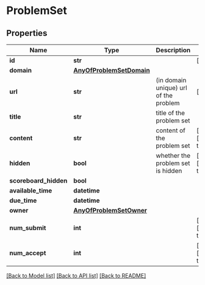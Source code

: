 # ProblemSet

## Properties
Name | Type | Description | Notes
------------ | ------------- | ------------- | -------------
**id** | **str** |  | [optional] 
**domain** | [**AnyOfProblemSetDomain**](AnyOfProblemSetDomain.md) |  | 
**url** | **str** | (in domain unique) url of the problem | [optional] 
**title** | **str** | title of the problem set | 
**content** | **str** | content of the problem set | [optional] [default to '']
**hidden** | **bool** | whether the problem set is hidden | [optional] [default to False]
**scoreboard_hidden** | **bool** |  | 
**available_time** | **datetime** |  | 
**due_time** | **datetime** |  | 
**owner** | [**AnyOfProblemSetOwner**](AnyOfProblemSetOwner.md) |  | 
**num_submit** | **int** |  | [optional] [default to 0]
**num_accept** | **int** |  | [optional] [default to 0]

[[Back to Model list]](../README.md#documentation-for-models) [[Back to API list]](../README.md#documentation-for-api-endpoints) [[Back to README]](../README.md)

